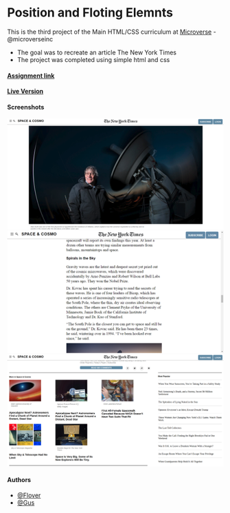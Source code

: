 # Position and Floting Elemnts

This is the third project of the Main HTML/CSS curriculum at [Microverse](https://www.microverse.org/) - @microverseinc
* The goal was to recreate an article The New York Times
* The project was completed using simple html and css 

#### [Assignment link](https://www.theodinproject.com/courses/html5-and-css3/lessons/positioning-and-floating-elements)

#### [Live Version](https://raw.githack.com/gustavocesena/positionAndFlotingElements/debug2/index.html)

#### Screenshots

![alt Not found Screenshot_1.png](screenshots/Screenshot_1.png)
![alt Not found Screenshot_2.png](screenshots/Screenshot_3.png)
![alt Not found Screenshot_2.png](screenshots/Screenshot_2.png)


#### Authors

* [@Flover](https://github.com/flov3rh)
* [@Gus](https://github.com/gustavocesena/)



